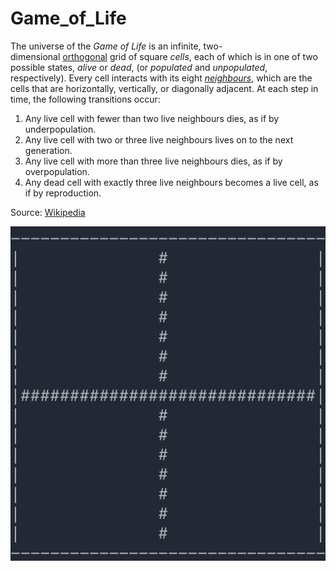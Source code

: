 # Game_of_Life

The universe of the *Game of Life* is an infinite, two-dimensional [orthogonal](https://en.wikipedia.org/wiki/Orthogonality "Orthogonality") grid of square *cells*, each of which is in one of two possible states, *alive* or *dead*, (or *populated* and *unpopulated*, respectively). Every cell interacts with its eight *[neighbours](https://en.wikipedia.org/wiki/Moore_neighborhood "Moore neighborhood")*, which are the cells that are horizontally, vertically, or diagonally adjacent. At each step in time, the following transitions occur:

1.  Any live cell with fewer than two live neighbours dies, as if by underpopulation.
2.  Any live cell with two or three live neighbours lives on to the next generation.
3.  Any live cell with more than three live neighbours dies, as if by overpopulation.
4.  Any dead cell with exactly three live neighbours becomes a live cell, as if by reproduction.

Source: [Wikipedia](https://en.wikipedia.org/wiki/Conway's_Game_of_Life)

![example](cross.gif)
